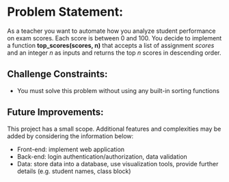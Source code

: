 # Problem Statement:

As a teacher you want to automate how you analyze student performance on exam scores. Each score is between 0 and 100. You decide to implement a function **top_scores(scores, n)** that accepts a list of assignment *scores* and an integer *n* as inputs and returns the top *n* scores in descending order.

## Challenge Constraints:

- You must solve this problem without using any built-in sorting functions

## Future Improvements:

This project has a small scope. Additional features and complexities may be added by considering the information below:

- Front-end: implement web application
- Back-end: login authentication/authorization, data validation
- Data: store data into a database, use visualization tools, provide further details (e.g. student names, class block)
